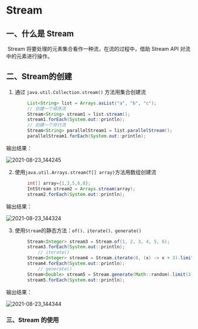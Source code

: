 # Stream

## 一、什么是 Stream

​		Stream 将要处理的元素集合看作一种流，在流的过程中，借助 Stream API 对流中的元素进行操作。

## 二、Stream的创建

1. 通过 `java.util.Collection.stream()` 方法用集合创建流

```java
		List<String> list = Arrays.asList("a", "b", "c");
        // 创建一个顺序流
        Stream<String> stream1 = list.stream();
        stream1.forEach(System.out::println);
        // 创建一个并行流
        Stream<String> parallelStream1 = list.parallelStream();
        parallelStream1.forEach(System.out::println);
```

输出结果：

![2021-08-23_144245](../../img/2021/08/2021-08-23_144245.png)

2. 使用`java.util.Arrays.stream(T[] array)`方法用数组创建流

```java
        int[] array={1,3,5,6,8};
        IntStream stream2 = Arrays.stream(array);
        stream2.forEach(System.out::println);
```

输出结果：

![2021-08-23_144324](../../img/2021/08/2021-08-23_144324.png)

3. 使用`Stream`的静态方法：`of()、iterate()、generate()`

```java
        Stream<Integer> stream3 = Stream.of(1, 2, 3, 4, 5, 6);
        stream3.forEach(System.out::println);
            // iterate()
        Stream<Integer> stream4 = Stream.iterate(0, (x) -> x + 3).limit(4);
        stream4.forEach(System.out::println);
            // generate()
        Stream<Double> stream5 = Stream.generate(Math::random).limit(3);
        stream5.forEach(System.out::println);
```

输出结果：

![2021-08-23_144344](../../img/2021/08/2021-08-23_144344.png)

### 三、Stream 的使用

